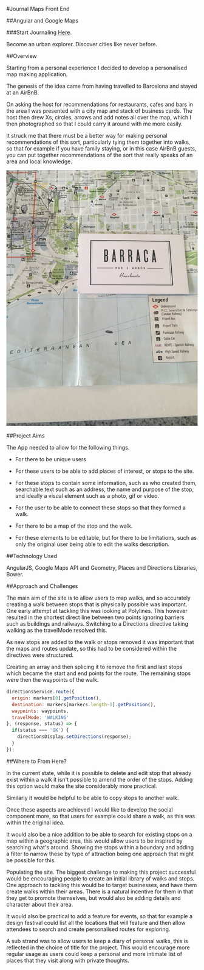 #Journal Maps Front End

##Angular and Google Maps

###Start Journaling [Here](https://journal-maps.herokuapp.com/#/login).

Become an urban explorer. Discover cities like never before.

##Overview

Starting from a personal experience I decided to develop a personalised map making application.

The genesis of the idea came from having travelled to Barcelona and stayed at an AirBnB.

On asking the host for recommendations for restaurants, cafes and bars in the area I was presented with a city map and stack of business cards. The host then drew Xs, circles, arrows and add notes all over the map, which I then photographed so that I could carry it around with me more easily.

It struck me that there must be a better way for making personal recommendations of this sort, particularly tying them together into walks, so that for example if you have family staying, or in this case AirBnB guests, you can put together recommendations of the sort that really speaks of an area and local knowledge.

![alt text](/public/images/Barcelona-map.jpg "Map of Barcelona with recommendations")

##Project Aims

The App needed to allow for the following things.

* For there to be unique users

* For these users to be able to add places of interest, or stops to the site.

* For these stops to contain some information, such as who created them, searchable text such as an address, the name and purpose of the stop, and ideally a visual element such as a photo, gif or video.

* For the user to be able to connect these stops so that they formed a walk.

* For there to be a map of the stop and the walk.

* For these elements to be editable, but for there to be limitations, such as only the original user being able to edit the walks description.


##Technology Used

AngularJS, Google Maps API and Geometry, Places and Directions Libraries, Bower.  

##Approach and Challenges

The main aim of the site is to allow users to map walks, and so accurately creating a walk between stops that is physically possible was important. One early attempt at tackling this was looking at Polylines. This however resulted in the shortest direct line between two points ignoring barriers such as buildings and railways. Switching to a Directions directive taking walking as the travelMode resolved this.

As new stops are added to the walk or stops removed it was important that the maps and routes update, so this had to be considered within the directives were structured.

Creating an array and then splicing it to remove the first and last stops which became the start and end points for the route. The remaining stops were then the waypoints of the walk.

```javascript
directionsService.route({
  origin: markers[0].getPosition(),
  destination: markers[markers.length-1].getPosition(),
  waypoints: waypoints,
  travelMode: 'WALKING'
}, (response, status) => {
  if(status === 'OK') {
    directionsDisplay.setDirections(response);
  }
});
```
##Where to From Here?

In the current state, while it is possible to delete and edit stop that already exist within a walk it isn't possible to amend the order of the stops. Adding this option would make the site considerably more practical.

Similarly it would be helpful to be able to copy stops to another walk.

Once these aspects are achieved I would like to develop the social component more, so that users for example could share a walk, as this was within the original idea.

It would also be a nice addition to be able to search for existing stops on a map within a geographic area, this would allow users to be inspired by searching what's around. Showing the stops within a boundary and adding a filter to narrow these by type of attraction being one approach that might be possible for this.

Populating the site. The biggest challenge to making this project successful would be encouraging people to create an initial library of walks and stops. One approach to tackling this would be to target businesses, and have them create walks within their areas. There is a natural incentive for them in that they get to promote themselves, but would also be adding details and character about their area.

It would also be practical to add a feature for events, so that for example a design festival could list all the locations that will feature and then allow attendees to search and create personalised routes for exploring.  

A sub strand was to allow users to keep a diary of personal walks, this is reflected in the choice of title for the project. This would encourage more regular usage as users could keep a personal and more intimate list of places that they visit along with private thoughts.
